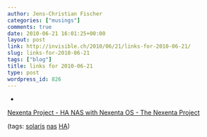 ```yaml
---
author: Jens-Christian Fischer
categories: ["musings"]
comments: true
date: 2010-06-21 16:01:25+00:00
layout: post
link: http://invisible.ch/2010/06/21/links-for-2010-06-21/
slug: links-for-2010-06-21
tags: ["blog"]
title: links for 2010-06-21
type: post
wordpress_id: 826
---
```


  * 
                

[Nexenta Project - HA NAS with Nexenta OS - The Nexenta Project](http://www.nexenta.org/projects/site/wiki/HA_NAS_with_Nexenta_OS)


                
                

(tags: [solaris](http://delicious.com/jaycee/solaris) [nas](http://delicious.com/jaycee/nas) [HA](http://delicious.com/jaycee/HA))


            
